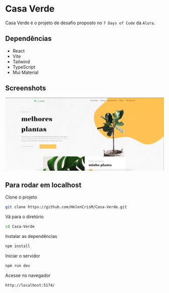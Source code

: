 # Casa Verde
Casa Verde é o projeto de desafio proposto no `7 Days of Code` da `Alura`.
 
## Dependências
- React
- Vite
- Tailwind
- TypeScript
- Mui Material


## Screenshots

![Screen Shot](./src/assets/image.png)

## Para rodar em localhost

Clone o projeto

```bash
git clone https://github.com/HelenCrisM/Casa-Verde.git
```

Vá para o diretório

```bash
cd Casa-Verde
```

Instalar as dependências

```bash
npm install
```

Iniciar o servidor

```bash
npm run dev
```

Acesse no navegador

```bash
http://localhost:5174/
```